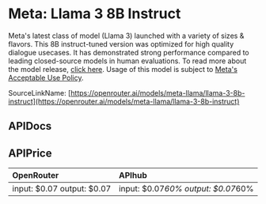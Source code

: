 # Meta: Llama 3 8B Instruct

Meta's latest class of model (Llama 3) launched with a variety of sizes & flavors. This 8B instruct-tuned version was optimized for high quality dialogue usecases.
It has demonstrated strong performance compared to leading closed-source models in human evaluations.
To read more about the model release, [click here](https://ai.meta.com/blog/meta-llama-3/). Usage of this model is subject to [Meta's Acceptable Use Policy](https://llama.meta.com/llama3/use-policy/).

SourceLinkName: [https://openrouter.ai/models/meta-llama/llama-3-8b-instruct](https://openrouter.ai/models/meta-llama/llama-3-8b-instruct)

## APIDocs



## APIPrice

| OpenRouter | APIhub |
|:---|:---|
| input: $0.07 output: $0.07 | input: $0.07*60% output: $0.07*60% |

